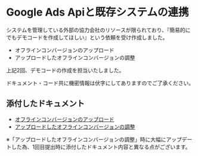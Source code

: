 # Google Ads Apiと既存システムの連携

システムを管理している外部の協力会社のリソースが限られており、『簡易的にでもデモコードを作成してほしい』という依頼を受け作成しました。

- オフラインコンバージョンのアップロード
- アップロードしたオフラインコンバージョンの調整

上記2回、デモコードの作成を担当いたしました。

ドキュメント・コード共に機密情報は伏字にしてありますのでご了承ください。

## 添付したドキュメント

- [オフラインコンバージョンのアップロード](README_01.md)
- [アップロードしたオフラインコンバージョンの調整](README_02.md)

※「アップロードしたオフラインコンバージョンの調整」時に大幅にアップデートした為、1回目提出時に添付したドキュメント内容と異なる点がございます。
